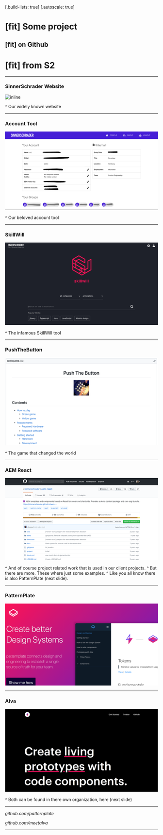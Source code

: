 [.build-lists: true]
[.autoscale: true]

# [fit] Some project
## [fit] **on Github**
# [fit] from S2

---

### SinnerSchrader Website

![inline](images/s2-website.png)

^ Our widely known website

---

### Account Tool

![inline](images/account-tool.png)

^ Our beloved account tool

---

### SkillWill

![inline](images/skillwill.png)

^ The infamous SkillWill tool

---

### PushTheButton

![inline](images/push-the-button.png)

^ The game that changed the world

---

### AEM React

![inline](images/aem-react.png)

^ And of course project related work that is used in our client projects.
^ But there are more. These where just some examples.
^ Like you all know there is also PatternPlate (next slide).

---

### PatternPlate

![inline](images/patternplate.png)

---

### Alva

![inline](images/alva.png)

^ Both can be found in there own organization, here (next slide)

---

_github.com/patternplate_

_github.com/meetalva_

---
